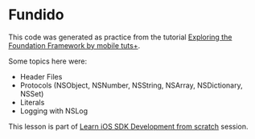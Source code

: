 Fundido
=======

This code was generated as practice from the tutorial <a href="http://mobile.tutsplus.com/tutorials/iphone/exploring-the-foundation-framework/" target="_blank">Exploring the Foundation Framework by mobile tuts+</a>.

Some topics here were:
- Header Files
- Protocols (NSObject, NSNumber, NSString, NSArray, NSDictionary, NSSet)
- Literals
- Logging with NSLog

This lesson is part of <a href="http://mobile.tutsplus.com/sessions/learn-ios-sdk-development-from-scratch/" target="_blank">Learn iOS SDK Development from scratch</a> session.

